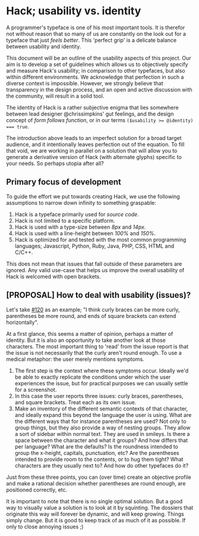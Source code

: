 # Hack; usability vs. identity

A programmer's typeface is one of his most important tools. It is therefor not without reason that so many of us are constantly on the look out for a typeface that just _feels better_. This 'perfect grip' is a delicate balance between usability and identity.

This document will be an outline of the usability aspects of this project. Our aim is to develop a set of guidelines which allows us to objectively specify and measure Hack's usability; in comparison to other typefaces, but also within different environments. We acknowledge that perfection in such a diverse context is impossible. However, we strongly believe that transparency in the design process, and an open and active discussion with the community, will result in a solid tool.

The identity of Hack is a rather subjective enigma that lies somewhere between lead designer @chrissimpkins' gut feelings, and the design concept of _form follows function_, or in our terms `($usability >= @identity) === true`.

The introduction above leads to an imperfect solution for a broad target audience, and it intentionally leaves perfection out of the equation. To fill that void, we are working in parallel on a solution that will allow you to generate a derivative version of Hack (with alternate glyphs) specific to your needs. So perhaps utopia after all?

## Primary focus of development

To guide the effort we put towards creating Hack, we use the following assumptions to narrow down infinity to something graspable:

1. Hack is a typeface primarily used for _source code_.
2. Hack is not limited to a specific platform.
3. Hack is used with a type-size between _8px_ and _14px_.
4. Hack is used with a line-height between _100%_ and _150%_.
5. Hack is optimized for and tested with the most common programming languages; Javascript, Python, Ruby, Java, PHP, CSS, HTML and C/C++.

This does not mean that issues that fall outside of these parameters are ignored. Any valid use-case that helps us improve the overall usability of Hack is welcomed with open brackets.

## [PROPOSAL] How to deal with usability (issues)?

Let's take [#120](https://github.com/chrissimpkins/Hack/issues/120) as an example; "I think curly braces can be more curly, parentheses be more round, and ends of square brackets can extend horizontally".

At a first glance, this seems a matter of opinion, perhaps a matter of identity. But it is also an opportunity to take another look at those characters. The most important thing to 'read' from the issue report is that the issue is not necessarily that the curly aren't round enough. To use a medical metaphor: the user merely mentions symptoms.

1. The first step is the context where these symptoms occur. Ideally we'd be able to exactly replicate the conditions under which the user experiences the issue, but for practical purposes we can usually settle for a screenshot.
2. In this case the user reports three issues: curly braces, parentheses, and square brackets. Treat each as its own issue.
3. Make an inventory of the different semantic contexts of that character, and ideally expand this beyond the language the user is using. What are the different ways that for instance parentheses are used? Not only to group things, but they also provide a way of nesting groups. They allow a sort of sidebar within normal text. They are used in smileys. Is there a space between the character and what it groups? And how differs that per language? What are the defaults? Is the roundness intended to group the x-height, capitals, punctuation, etc? Are the parentheses intended to provide room to the contents, or to hug them tight? What characters are they usually next to? And how do other typefaces do it?

Just from these three points, you can (over time) create an objective profile and make a rational decision whether parentheses are round enough, are positioned correctly, etc.

It is important to note that there is no single optimal solution. But a good way to visually value a solution is to look at it by squinting. The dossiers that originate this way will forever be dynamic, and will keep growing. Things simply change. But it is good to keep track of as much of it as possible. If only to close annoying issues ;)
